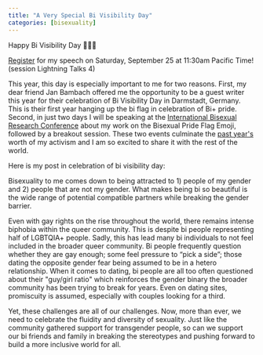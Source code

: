 ```yaml
---
title: "A Very Special Bi Visibility Day"
categories: [bisexuality]
---
```


Happy Bi Visibility Day 💖💜💙

[Register](https://events.zoom.us/e/view/uRODlDU3TW2PtXCi_QQN5A) for my speech on Saturday, September 25 at 11:30am Pacific Time! (session Lightning Talks 4)

This year, this day is especially important to me for two reasons. First, my dear friend Jan Bambach offered me the opportunity to be a guest writer this year for their celebration of Bi Visibility Day in Darmstadt, Germany. This is their first year hanging up the bi flag in celebration of Bi+ pride. Second, in just two days I will be speaking at the [International Bisexual Research Conference](https://www.bisexualresearch.com/conference) about my work on the Bisexual Pride Flag Emoji, followed by a breakout session. These two events culminate the [past year's](https://tannermarino.com/2020/bisexual-pride-flag-emoji-proposal/) worth of my activism and I am so excited to share it with the rest of the world.

Here is my post in celebration of bi visibility day:

Bisexuality to me comes down to being attracted to 1) people of my gender and 2) people that are not my gender. What makes being bi so beautiful is the wide range of potential compatible partners while breaking the gender barrier.

Even with gay rights on the rise throughout the world, there remains intense biphobia within the queer community. This is despite bi people representing half of LGBTQIA+ people. Sadly, this has lead many bi individuals to not feel included in the broader queer community. Bi people frequently question whether they are gay enough; some feel pressure to “pick a side”; those dating the opposite gender fear being assumed to be in a hetero relationship. When it comes to dating, bi people are all too often questioned about their "guy/girl ratio" which reinforces the gender binary the broader community has been trying to break for years. Even on dating sites, promiscuity is assumed, especially with couples looking for a third.

Yet, these challenges are all of our challenges. Now, more than ever, we need to celebrate the fluidity and diversity of sexuality. Just like the community gathered support for transgender people, so can we support our bi friends and family in breaking the stereotypes and pushing forward to build a more inclusive world for all.

